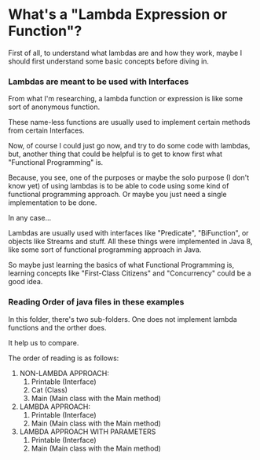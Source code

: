 # What's a "Lambda Expression or Function"?
First of all, to understand what lambdas are and how they work, maybe I should first understand some basic concepts before diving in.

### Lambdas are meant to be used with Interfaces
From what I'm researching, a lambda function or expression is like some sort of anonymous function.

These name-less functions are usually used to implement certain methods from certain Interfaces.

Now, of course I could just go now, and try to do some code with lambdas, but, another thing that could be helpful is to get to know first what "Functional Programming" is.

Because, you see, one of the purposes or maybe the solo purpose (I don't know yet) of using lambdas is to be able to code using some kind of functional programming approach. Or maybe you just need a single implementation to be done.

In any case...

Lambdas are usually used with interfaces like "Predicate", "BiFunction", or objects like Streams and stuff. All these things were implemented in Java 8, like some sort of functional programming approach in Java.

So maybe just learning the basics of what Functional Programming is, learning concepts like "First-Class Citizens" and "Concurrency" could be a good idea.

### Reading Order of java files in these examples
In this folder, there's two sub-folders. One does not implement lambda functions and the orther does.

It help us to compare.

The order of reading is as follows:
1. NON-LAMBDA APPROACH:
    1. Printable (Interface)
    2. Cat (Class)
    3. Main (Main class with the Main method)
2. LAMBDA APPROACH:
    1. Printable (Interface)
    2. Main (Main class with the Main method)
3. LAMBDA APPROACH WITH PARAMETERS
    1. Printable (Interface)
    2. Main (Main class with the Main method)



